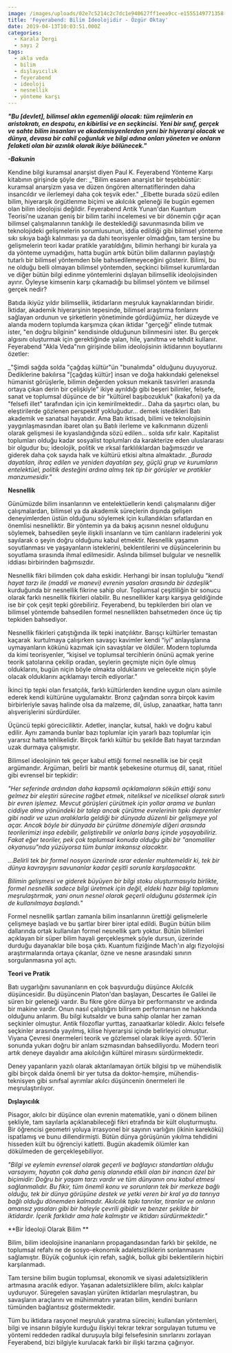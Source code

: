 ```yaml
---
image: /images/uploads/02e7c5214c2c7dc1e940627ff1eea9cc-e1555149771358-743x600.jpg
title: 'Feyerabend: Bilim İdeolojidir - Özgür Oktay'
date: 2019-04-13T10:03:51.000Z
categories:
  - Karala Dergi
  - sayı 2
tags:
  - akla veda
  - bilim
  - dışlayıcılık
  - feyerabend
  - ideoloji
  - nesnellik
  - yönteme karşı
---
```


_**"Bu [devlet], bilimsel aklın egemenliği olacak: tüm rejimlerin en aristokratı, en despotu, en kibirlisi ve en seçkincisi. Yeni bir sınıf, gerçek ve sahte bilim insanları ve akademisyenlerden yeni bir hiyerarşi olacak ve dünya, devasa bir cahil çoğunluk ve bilgi adına onları yöneten ve onların felaketi olan bir azınlık olarak ikiye bölünecek."**_




_**-Bakunin**_


Kendine bilgi kuramsal anarşist diyen Paul K. Feyerabend Yönteme Karşı kitabının girişinde şöyle der: _"Bilim esasen anarşist bir teşebbüstür: kuramsal anarşizm yasa ve düzen öngören alternatiflerinden daha insancıldır ve ilerlemeyi daha çok teşvik eder." _Elbette burada sözü edilen bilim, hiyerarşik örgütlenme biçimi ve akılcılık geleneği ile bugün egemen olan bilim ideolojisi değildir. Feyerabend Antik Yunan'dan Kuantum Teorisi’ne uzanan geniş bir bilim tarihi incelemesi ve bir dönemin çığır açan bilimsel çalışmalarının tanıklığı ile desteklediği savunmasında bilim ve teknolojideki gelişmelerin sorumlusunun, iddia edildiği gibi bilimsel yönteme sıkı sıkıya bağlı kalınması ya da dahi teorisyenler olmadığını, tam tersine bu gelişmelerin teori kadar pratikle yaratıldığını, bilimin herhangi bir kurala ya da yönteme uymadığını, hatta bugün artık bütün bilim dallarının paylaştığı tutarlı bir bilimsel yöntemden bile bahsedilemeyeceğini gösterir. Bilimi, bu ne olduğu belli olmayan bilimsel yöntemden, seçkinci bilimsel kurumlardan ve diğer bütün bilgi edinme yöntemlerini dışlayan bilimsellik ideolojisinden ayırır. Öyleyse kimsenin karşı çıkamadığı bu bilimsel yöntem ve bilimsel gerçek nedir?

Batıda ikiyüz yıldır bilimsellik, iktidarların meşruluk kaynaklarından biridir. İktidar, akademik hiyerarşinin tepesinde, bilimsel araştırma fonlarını sağlayan ordunun ve şirketlerin yönetiminde gördüğümüz, her düzeyde ve alanda modern toplumda karşımıza çıkan iktidar "gerçeği" elinde tutmak ister, "en doğru bilginin" kendisinde olduğunun bilinmesini ister. Bu gerçek algısını oluşturmak için gerektiğinde yalan, hile, yanıltma ve tehdit kullanır. Feyerabend "Akla Veda"nın girişinde bilim ideolojisinin iktidarının boyutlarını özetler:

_"Şimdi sağda solda "çağdaş kültür"ün "bunalımda" olduğunu duyuyoruz. Dediklerine bakılırsa "[çağdaş kültür] insan ve doğa hakkındaki geleneksel hümanist görüşlerle, bilimin değerden yoksun mekanik tasvirleri arasında ortaya çıkan derin bir çelişkiyle" ikiye ayrıldığı gibi beşeri bilimler, felsefe, sanat ve toplumsal düşünce de bir "kültürel başıbozukluk" (kakafoni) ya da "felsefi illet" tarafından için için kemirilmektedir... Daha da şaşırtıcı olan, bu eleştirilerde gözlenen perspektif yokluğudur... demek istedikleri Batı akademik ve sanatsal hayatıdır. Ama Batı iktisadı, bilimi ve teknolojisinin yaygınlaşmasından ibaret olan şu Batılı ilerleme ve kalkınmanın düzenli olarak gelişmesi ile kıyaslandığında sözü edilen... solda sıfır kalır. Kapitalist toplumları olduğu kadar sosyalist toplumları da karakterize eden uluslararası bir olgudur bu; ideolojik, politik ve ırksal farklılıklardan bağımsızdır ve giderek daha çok sayıda halk ve kültürü etkisi altına almaktadır. __Burada dayatılan, ihraç edilen ve yeniden dayatılan şey, güçlü grup ve kurumların entelektüel, politik desteğini ardına almış tek tip bir görüşler ve pratikler manzumesidir."_

**Nesnellik**

Günümüzde bilim insanlarının ve entelektüellerin kendi çalışmalarını diğer çalışmalardan, bilimsel ya da akademik süreçlerin dışında gelişen deneyimlerden üstün olduğunu söylemek için kullandıkları sıfatlardan en önemlisi nesnelliktir. Bir yöntemin ya da bakış açısının nesnel olduğunu söylemek, bahsedilen şeyle ilişkili insanların ve tüm canlıların iradelerini yok sayılarak o şeyin doğru olduğunu kabul etmektir. Nesnellik yaşamın soyutlanması ve yaşayanların isteklerini, beklentilerini ve düşüncelerinin bu soyutlama sırasında ihmal edilmesidir. Aslında bilimsel bulgular ve nesnellik iddiası birbirinden bağımsızdır.

Nesnellik fikri bilimden çok daha eskidir. Herhangi bir insan topluluğu “_kendi hayat tarzı ile (maddi ve manevi) evrenin yasaları arasında bir özdeşlik_” kurduğunda bir nesnellik fikrine sahip olur. Toplumsal çeşitliliğin bir sonucu olarak farklı nesnellik fikirleri olabilir. Bu nesnellikler karşı karşıya geldiğinde ise bir çok çeşit tepki görebiliriz. Feyerabend, bu tepkilerden biri olan ve bilimsel yöntemde bahsedilen formel nesnellikten bahsetmeden önce üç tip tepkiden bahsediyor.

Nesnellik fikirleri çatıştığında ilk tepki inatçılıktır. Barışçı kültürler temastan kaçarak  kurtulmaya çalışırken savaşçı kavimler kendi “iyi” anlayışlarına uymayanların kökünü kazımak için savaştılar ve öldüler. Modern toplumda da kimi teorisyenler, “kişisel ve toplumsal tercihlerin önünü açmak yerine teorik şatolarına çekilip oradan, şeylerin geçmişte niçin öyle olmuş olduklarını, bugün niçin böyle olmakta olduklarını ve gelecekte niçin şöyle olacak olduklarını açıklamayı tercih ediyorlar.”

İkinci tip tepki olan fırsatçılık, farklı kültürlerden kendine uygun olanı asimile ederek kendi kültürüne uygulamaktır. Bronz çağından sonra birçok kavim birbirleriyle savaş halinde olsa da malzeme, dil, üslup, zanaatkar, hatta tanrı alışverişlerini sürdürdüler.

Üçüncü tepki göreciciliktir. Adetler, inançlar, kutsal, haklı ve doğru kabul edilir. Aynı zamanda bunlar bazı toplumlar için yararlı bazı toplumlar için yararsız hatta tehlikelidir. Birçok farklı kültür bu şekilde Batı hayat tarzından uzak durmaya çalışmıştır.

Bilimsel ideolojinin tek geçer kabul ettiği formel nesnellik ise bir çeşit argümandır. Argüman, belirli bir mantık şebekesine oturmuş dil, sanat, ritüel gibi evrensel bir tepkidir:

_"Her seferinde ardından daha kapsamlı açıklamaların sökün ettiği sonu gelmez bir eleştiri sürecine rağbet etmek, niteliksel ve niceliksel olarak sınırlı bir evren işlemez. Mevcut görüşleri çürütmek için yollar arama ve bunları ciddiye alma yönündeki bir talep ancak çürütme evrelerinin tıpkı depremler gibi nadir ve uzun aralıklarla geldiği bir dünyada düzenli bir gelişmeye yol açar. Ancak böyle bir dünyada bir çürütme dönemiyle diğeri arasında teorilerimizi inşa edebilir, geliştirebilir ve onlarla barış içinde yaşayabiliriz. Fakat eğer teoriler, pek çok toplumsal konuda olduğu gibi bir "anomaliler okyanusu"nda yüzüyorsa tüm bunlar imkansız olacaktır._

_...Belirli tek bir formel nosyon üzerinde ısrar edenler muhtemeldir ki, tek bir dünya kavrayışını savunanlar kadar çeşitli sorunla karşılaşacaktır._

_Bilimin gelişmesi ve giderek büyüyen bir bilgi stoku oluşturmasıyla birlikte, formel nesnellik sadece bilgi üretmek için değil, eldeki hazır bilgi toplamını meşrulaştırmak, yani onun nesnel olarak geçerli olduğunu göstermek için de kullanılmaya başlandı."_

Formel nesnellik şartları zamanla bilim insanlarının ürettiği gelişmelerle çelişmeye başladı ve bu şartlar birer birer iptal edildi. Bugün bütün bilim dallarında ortak kullanılan formel nesnellik şartı yoktur. Bütün bilimleri açıklayan bir süper bilim hayali gerçekleşmek şöyle dursun, üzerinde durduğu dayanaklar bile boşa çıktı. Kuantum fiziğinde Mach'ın algı fizyolojisi araştırmalarında ortaya çıkanlar, özne ve nesne arasındaki sınırın sorgulanmasına yol açtı.

**Teori ve Pratik**

Batı uygarlığını savunanların en çok başvurduğu düşünce Akılcılık düşüncesidir. Bu düşüncenin Platon'dan başlayan, Descartes ile Galilei ile süren bir geleneği vardır. Bu fikre göre dünya bir performanstır ve ardında bir makine vardır. Onun nasıl çalıştığını bilirsem performansın ne hakkında olduğunu anlarım. Bu bilgi kutsaldır ve buna sahip olanlar her zaman seçkinler olmuştur. Antik filozoflar yurttaş, zanaatkarlar köledir. Akılcı felsefe seçkinler arasında yayılmış, kilise hiyerarşisi içinde belirleyici olmuştur. Viyana Çevresi önermeleri teorik ve gözlemsel olarak ikiye ayırdı. 50'lerin sonunda yukarı doğru bir anlam sızmasından bahsediliyordu. Modern teori artık deneye dayalıdır ama akılcılığın kültürel mirasını sürdürmektedir.

Deney yapanların yazılı olarak aktarılamayan örtük bilgisi tıp ve mühendislik gibi birçok dalda önemli bir yer tutsa da doktor-hemşire, mühendis-teknisyen gibi sınıfsal ayrımlar akılcı düşüncenin önermeleri ile meşrulaştırılıyor.

**Dışlayıcılık**

Pisagor, akılcı bir düşünce olan evrenin matematikle, yani o dönem bilinen şekliyle, tam sayılarla açıklanabileceği fikri etrafında bir kült oluşturmuştu. Bir öğrencisi geometri yoluya irrasyonel bir sayının varlığını (ikinin karekökü) ispatlamış ve bunu dillendirmişti. Bütün dünya görüşünün yıkılma tehdidini hisseden kült bu öğrenciyi katletti. Bugün akademik ölümler kan dökülmeden de gerçekleşebiliyor.

_"Bilgi ve eylemin evrensel olarak geçerli ve bağlayıcı standartları olduğu varsayımı, hayatın çok daha geniş alanında etkili olan bir inancın özel bir biçimidir: Doğru bir yaşam tarzı vardır ve tüm dünyanın onu kabul etmesi sağlanmalıdır. Bu fikir, tüm önemli konu ve sorunların tek bir merkeze bağlı olduğu, tek bir dünya görüşüne destek ve yetki veren bir kral ya da tanrıya bağlı olduğu dönemden kalmadır. Akılcılık tıpkı tanrılar, tiranlar ve onların amansız yasaları gibi bir haleyle çevrili gibidir ve benzer şekilde bir iktidardır. İçerik farklıdır ama hale kalmıştır ve iktidarı sürdürmektedir."_

**Bir İdeoloji Olarak Bilim **

Bilim, bilim ideolojisine inananların propagandasından farklı bir şekilde, ne toplumsal refahı ne de sosyo-ekonomik adaletsizliklerin sonlanmasını sağlamıştır. Büyük çoğunluk için refah, sağlık, bolluk gibi beklentilerin hiçbiri karşılanmadı.

Tam tersine bilim bugün toplumsal, ekonomik ve siyasi adaletsizliklerin artmasına aracılık ediyor. Yaşanan adaletsizliklere bilim, akılcı kalıplar uyduruyor. Süregelen savaşları yürüten iktidarları meşrulaştıran, bu savaşların araçlarını ve mühimmatını yaratan bilim, kendini bunların tümünden bağlantısız göstermektedir. 

Tüm bu iktidara rasyonel meşruluk yaratma sürecini; kullanılan yöntemleri, bilgi ve insanın bilgiyle kurduğu ilişkiyi tekrar tekrar sorgulayan tutumu ve yöntemi reddeden radikal duruşuyla bilgi felsefesinin sınırlarını zorlayan Feyerabend, bizi bilgiyle kurulacak farklı bir ilişki tarzına çağırıyor.
